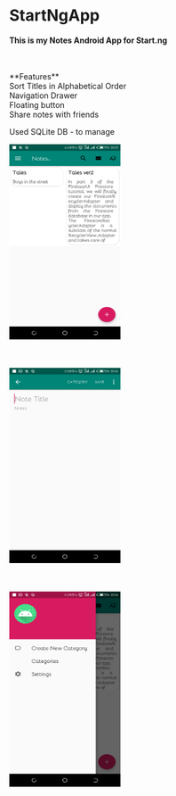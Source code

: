 # StartNgApp
**This is my Notes Android App for Start.ng**
<br><br>

<br>
**Features**<br>
Sort Titles in Alphabetical Order<br>
Navigation Drawer<br>
Floating button<br>
Share notes with friends<br>

Used SQLite DB - to manage 
<br>


<img src="/img/home.png" width=200 height=350 alt = "welcome activity">

<br> <br>
<img src="/img/input_note.png" width=200 height=350 alt = "Add Note">

<br> <br>
<img src="/img/nav_drawer.png" width=200 height=350 alt = "Navigation Drawer">